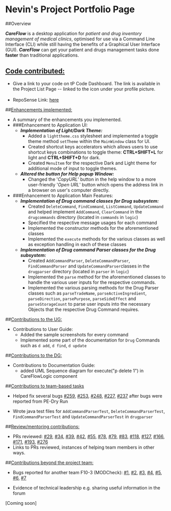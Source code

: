 # Nevin's Project Portfolio Page

##Overview

***CareFlow*** is a desktop application for _patient and drug inventory management of medical clinics_, optimised for use via a Command Line Interface (CLI) while still having the benefits of a Graphical User Interface (GUI).
***CareFlow*** can get your patient and drugs management tasks done **faster** than traditional applications.

## <ins>Code contributed: </ins>
* Give a link to your code on tP Code Dashboard. The link is available in the Project List Page -- linked to the  icon under your profile picture.
<br><br/>
* RepoSense Link: [here](https://nus-cs2103-ay2223s2.github.io/tp-dashboard/?search=nevinlim&breakdown=true&sort=groupTitle&sortWithin=title&since=2023-02-17&timeframe=commit&mergegroup=&groupSelect=groupByRepos&checkedFileTypes=docs~functional-code~test-code~other)


##<ins>Enhancements implemented: </ins>
* A summary of the enhancements you implemented.
* ###Enhancement to Application UI:
  * ***Implementation of Light/Dark Theme:***
    * Added a `lighttheme.css` stylesheet and implemented a toggle theme method `setTheme` within the `MainWindow` class for UI.
    * Created shortcut keys accelerators which allows users to use shortcut keys combinations to toggle theme:
    **CTRL+SHIFT+L** for light and **CTRL+SHIFT+D** for dark.
    * Created `MenuItem` for the respective Dark and Light theme for additional mode of input to toggle themes.
  * ***Altered the button for Help popup Window:***
    * Changed the '*CopyURL*' button in the help window to a more user-friendly '*Open URL*' button which opens
    the address link in a browser on user's computer directly.
* ###Enhancement to Application Main Features:
  * ***Implementation of Drug command classes for Drug subsystem:***
    * Created `DeleteCommand`, `FindCommand`, `ListCommand`, `UpdateCommand` and helped implement `AddCommand`,
    `ClearCommand` in the `drugcommands` directory (located in `commands` in `logic`)
    * Specified the respective message usages for each command
    * Implemented the constructor methods for the aforementioned classes
    * Implemented the `execute` methods for the various classes as well as exception handling in each
    of these classes
  * ***Implementation of Drug command Parser classes for the Drug subsystem:***
    * Created `AddCommandParser`, `DeleteCommandParser`, `FindCommandParser` and `UpdateCommandParser`classes
    in the `drugparser` directory (located in `parser` in `logic`)
    * Implemented the `parse` method for the aforementioned classes to handle the various user inputs for the
    respective commands.
    * Implemented the various parsing methods for the Drug Parser classes such as `parseTradeName`,
    `parseActiveIngredient`, `parseDirection`, `parsePurpose`, `parseSideEffect` and `parseStorageCount` to parse
    user inputs into the necessary Objects that the respective Drug Command requires.

##<ins>Contributions to the UG: </ins>
* Contributions to User Guide:
  * Added the sample screenshots for every command
  * Implemented some part of the documentation for `Drug` Commands such as `d add`, `d find`, `d update`


##<ins>Contributions to the DG: </ins>
* Contributions to Documentation Guide:
  * added UML Sequence diagram for execute("p delete 1") in CareFlowLogic component

##<ins>Contributions to team-based tasks</ins>
* Helped fix several bugs
[#259](https://github.com/AY2223S2-CS2103T-W09-3/tp/issues/259),
[#253](https://github.com/AY2223S2-CS2103T-W09-3/tp/issues/253),
[#248](https://github.com/AY2223S2-CS2103T-W09-3/tp/issues/248),
[#227](https://github.com/AY2223S2-CS2103T-W09-3/tp/issues/227),
[#237](https://github.com/AY2223S2-CS2103T-W09-3/tp/issues/237)
after bugs were reported from PE-Dry Run

* Wrote java test files for `AddCommandParserTest`, `DeleteCommandParserTest`, `FindCommandParserTest`
and `UpdateCommandParserTest` in `drugparser`

##<ins>Review/mentoring contributions: </ins>
* PRs reviewed:
[#29](https://github.com/AY2223S2-CS2103T-W09-3/tp/pull/29),
[#34](https://github.com/AY2223S2-CS2103T-W09-3/tp/pull/34),
[#39](https://github.com/AY2223S2-CS2103T-W09-3/tp/pull/39),
[#42](https://github.com/AY2223S2-CS2103T-W09-3/tp/pull/42),
[#55](https://github.com/AY2223S2-CS2103T-W09-3/tp/pull/55),
[#78](https://github.com/AY2223S2-CS2103T-W09-3/tp/pull/78),
[#79](https://github.com/AY2223S2-CS2103T-W09-3/tp/pull/79),
[#83](https://github.com/AY2223S2-CS2103T-W09-3/tp/pull/83),
[#118](https://github.com/AY2223S2-CS2103T-W09-3/tp/pull/118),
[#127](https://github.com/AY2223S2-CS2103T-W09-3/tp/pull/127),
[#166](https://github.com/AY2223S2-CS2103T-W09-3/tp/pull/166),
[#171](https://github.com/AY2223S2-CS2103T-W09-3/tp/pull/171),
[#193](https://github.com/AY2223S2-CS2103T-W09-3/tp/pull/193),
[#276](https://github.com/AY2223S2-CS2103T-W09-3/tp/pull/276)
* Links to PRs reviewed, instances of helping team members in other ways.

##<ins>Contributions beyond the project team: </ins>
* Bugs reported for another team F10-3 (MODCheck):
[#1](https://github.com/nevinlim/ped/issues/1),
[#2](https://github.com/nevinlim/ped/issues/2),
[#3](https://github.com/nevinlim/ped/issues/3),
[#4](https://github.com/nevinlim/ped/issues/4),
[#5](https://github.com/nevinlim/ped/issues/5),
[#6](https://github.com/nevinlim/ped/issues/6),
[#7](https://github.com/nevinlim/ped/issues/7)

* Evidence of technical leadership e.g. sharing useful information in the forum

[Coming soon]
